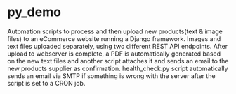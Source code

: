 # py_demo
Automation scripts to process and then upload new products(text & image files) to an eCommerce website running a Django framework. Images and text files uploaded separately, using two different REST API endpoints. After upload to webserver is complete, a PDF is automatically generated based on the new text files and another script attaches it and sends an email to the new products supplier as confirmation. health_check.py script automatically sends an email via SMTP if something is wrong with the server after the script is set to a CRON job. 
